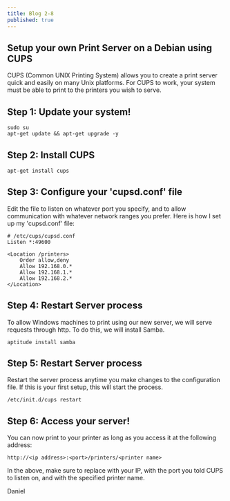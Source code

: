 ```yaml
---
title: Blog 2-8
published: true
---
```


## Setup your own Print Server on a Debian using CUPS

CUPS (Common UNIX Printing System) allows you to create a print server quick and easily on many Unix platforms. For CUPS to work, your system must be able to print to the printers you wish to serve.

## Step 1: Update your system!

```
sudo su
apt-get update && apt-get upgrade -y
```

## Step 2: Install CUPS

```
apt-get install cups
```

## Step 3: Configure your 'cupsd.conf' file

Edit the file to listen on whatever port you specify, and to allow communication with whatever network ranges you prefer. Here is how I set up my 'cupsd.conf' file:

```
# /etc/cups/cupsd.conf
Listen *:49600

<Location /printers>
    Order allow,deny
    Allow 192.168.0.*
    Allow 192.168.1.*
    Allow 192.168.2.*
</Location>
```

## Step 4: Restart Server process

To allow Windows machines to print using our new server, we will serve requests through http. To do this, we will install Samba.

```
aptitude install samba
```

## Step 5: Restart Server process

Restart the server process anytime you make changes to the configuration file. If this is your first setup, this will start the process.

```
/etc/init.d/cups restart
```

## Step 6: Access your server!

You can now print to your printer as long as you access it at the following address:

```
http://<ip address>:<port>/printers/<printer name>
```

In the above, make sure to replace <ip address> with your IP, <port> with the port you told CUPS to listen on, and <printer name> with the specified printer name.

Daniel